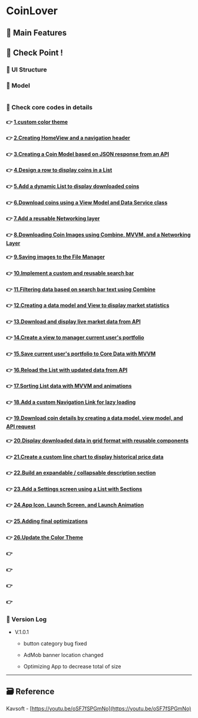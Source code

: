 # CoinLover

<!-- ! 플레이스토어 링크, 스크린샷 -->

## 📌 Main Features

<!-- ## 👉 Pod library

> Google-Mobile-Ads-SDK - https://cocoapods.org/pods/Google-Mobile-Ads-SDK

#### 설치

`pod init`

```ruby
  pod 'Google-Mobile-Ads-SDK'
```

`pod install` -->

<!-- ## 📌 Project Setup -->

## 🔑 Check Point !

### 🔷 UI Structure

<!-- ! ppt UI structure -->

### 🔷 Model

```swift

```

### 🔷 Check core codes in details

#### 👉 [1.custom color theme](https://github.com/jacobkosmart/CoinLover-App/blob/main/MD/01.custom%20color%20theme.md)

#### 👉 [2.Creating HomeView and a navigation header](https://github.com/jacobkosmart/CoinLover-App/blob/main/MD/02.Creating%20HomeView%20and%20a%20navigation%20header.md)

#### 👉 [3.Creating a Coin Model based on JSON response from an API]()

#### 👉 [4.Design a row to display coins in a List]()

#### 👉 [5.Add a dynamic List to display downloaded coins]()

#### 👉 [6.Download coins using a View Model and Data Service class]()

#### 👉 [7.Add a reusable Networking layer]()

#### 👉 [8.Downloading Coin Images using Combine, MVVM, and a Networking Layer]()

#### 👉 [9.Saving images to the File Manager]()

#### 👉 [10.Implement a custom and reusable search bar]()

#### 👉 [11.Filtering data based on search bar text using Combine]()

#### 👉 [12.Creating a data model and View to display market statistics]()

#### 👉 [13.Download and display live market data from API ]()

#### 👉 [14.Create a view to manager current user's portfolio ]()

#### 👉 [15.Save current user's portfolio to Core Data with MVVM]()

#### 👉 [16.Reload the List with updated data from API ]()

#### 👉 [17.Sorting List data with MVVM and animations]()

#### 👉 [18.Add a custom Navigation Link for lazy loading ]()

#### 👉 [19.Download coin details by creating a data model, view model, and API request]()

#### 👉 [20.Display downloaded data in grid format with reusable components]()

#### 👉 [21.Create a custom line chart to display historical price data]()

#### 👉 [22.Build an expandable / collapsable description section]()

#### 👉 [23.Add a Settings screen using a List with Sections ]()

#### 👉 [24.App Icon, Launch Screen, and Launch Animation]()

#### 👉 [25.Adding final optimizations]()

#### 👉 [26.Update the Color Theme]()

#### 👉 []()

#### 👉 []()

#### 👉 []()

#### 👉 []()

### 🔷 Version Log

- V.1.0.1

  - button category bug fixed

  - AdMob banner location changed

  - Optimizing App to decrease total of size

<!-- #### 👉 -->

<!-- > Describing check point in details in Jacob's DevLog - https://jacobko.info/firebaseios/ios-firebase-03/ -->

<!-- ## ❌ Error Check Point

### 🔶 -->

<!-- xcode Mark template -->

<!--
// MARK: IBOutlet
// MARK: LifeCycle
// MARK: Actions
// MARK: Methods
// MARK: Extensions
-->

<!-- <img height="350" alt="스크린샷" src=""> -->

<!-- README 한 줄에 여러 screenshoot 놓기 예제 -->
<!-- <p>
    <img alt="Clear Spaces demo" src="../assets/demo-clear-spaces.gif" height=400px>
    <img alt="QR code scanner demo" src="../assets/demo-qr-code.gif" height=400px>
    <img alt="Example preview demo" src="../assets/demo-example.gif" height=400px>
</p> -->

---

<!-- 🔶 🔷 📌 🔑 👉 -->

## 🗃 Reference

Kavsoft - [https://youtu.be/oSF7fSPGmNo](https://youtu.be/oSF7fSPGmNo)
